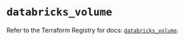 # `databricks_volume`

Refer to the Terraform Registry for docs: [`databricks_volume`](https://registry.terraform.io/providers/databricks/databricks/1.87.1/docs/resources/volume).
